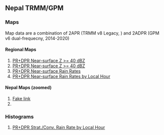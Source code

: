 ## Nepal TRMM/GPM

### Maps
Map data are a combination of 2APR (TRMM v8 Legacy, ) and 2ADPR (GPM v6 dual-frequecny, 2014-2020)

#### Regional Maps
1. [PR+DPR Near-surface Z >= 40 dBZ](https://abfunk.github.io/Nepal/images/maps/trmm_gpm_orbital_counts_map_ge_14_dbz_nepal.html)
2. [PR+DPR Near-surface Z >= 40 dBZ](https://abfunk.github.io/Nepal/images/maps/trmm_gpm_orbital_counts_map_ge_40_dbz_nepal.html)
3. [PR+DPR Near-surface Rain Rates](https://abfunk.github.io/Nepal/images/maps/trmm_gpm_orbital_rain_rates_map_nepal.html)
4. [PR+DPR Near-surface Rain Rates by Local Hour](https://abfunk.github.io/Nepal/images/maps/trmm_gpm_orbital_rain_rates_local_hour_map_nepal.html)

#### Nepal Maps (zoomed)
1. [Fake link](hi)
2. 


### Histograms
1. [PR+DPR Strat./Conv. Rain Rate by Local Hour](https://abfunk.github.io/Nepal/images/hists/trmm_gpm_sf_conv_rain_rate_histograms_local_hour_nepal.html)

